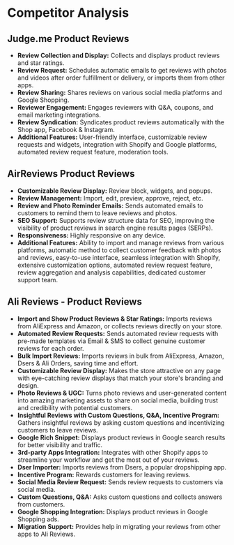 # Competitor Analysis

## Judge.me Product Reviews

- **Review Collection and Display:** Collects and displays product reviews and star ratings.
- **Review Request:** Schedules automatic emails to get reviews with photos and videos after order fulfillment or delivery, or imports them from other apps.
- **Review Sharing:** Shares reviews on various social media platforms and Google Shopping.
- **Reviewer Engagement:** Engages reviewers with Q&A, coupons, and email marketing integrations.
- **Review Syndication:** Syndicates product reviews automatically with the Shop app, Facebook & Instagram.
- **Additional Features:** User-friendly interface, customizable review requests and widgets, integration with Shopify and Google platforms, automated review request feature, moderation tools.

## AirReviews Product Reviews

- **Customizable Review Display:** Review block, widgets, and popups.
- **Review Management:** Import, edit, preview, approve, reject, etc.
- **Review and Photo Reminder Emails:** Sends automated emails to customers to remind them to leave reviews and photos.
- **SEO Support:** Supports review structure data for SEO, improving the visibility of product reviews in search engine results pages (SERPs).
- **Responsiveness:** Highly responsive on any device.
- **Additional Features:** Ability to import and manage reviews from various platforms, automatic method to collect customer feedback with photos and reviews, easy-to-use interface, seamless integration with Shopify, extensive customization options, automated review request feature, review aggregation and analysis capabilities, dedicated customer support team.

## Ali Reviews - Product Reviews

- **Import and Show Product Reviews & Star Ratings:** Imports reviews from AliExpress and Amazon, or collects reviews directly on your store.
- **Automated Review Requests:** Sends automated review requests with pre-made templates via Email & SMS to collect genuine customer reviews for each order.
- **Bulk Import Reviews:** Imports reviews in bulk from AliExpress, Amazon, Dsers & Ali Orders, saving time and effort.
- **Customizable Review Display:** Makes the store attractive on any page with eye-catching review displays that match your store's branding and design.
- **Photo Reviews & UGC:** Turns photo reviews and user-generated content into amazing marketing assets to share on social media, building trust and credibility with potential customers.
- **Insightful Reviews with Custom Questions, Q&A, Incentive Program:** Gathers insightful reviews by asking custom questions and incentivizing customers to leave reviews.
- **Google Rich Snippet:** Displays product reviews in Google search results for better visibility and traffic.
- **3rd-party Apps Integration:** Integrates with other Shopify apps to streamline your workflow and get the most out of your reviews.
- **Dser Importer:** Imports reviews from Dsers, a popular dropshipping app.
- **Incentive Program:** Rewards customers for leaving reviews.
- **Social Media Review Request:** Sends review requests to customers via social media.
- **Custom Questions, Q&A:** Asks custom questions and collects answers from customers.
- **Google Shopping Integration:** Displays product reviews in Google Shopping ads.
- **Migration Support:** Provides help in migrating your reviews from other apps to Ali Reviews.
